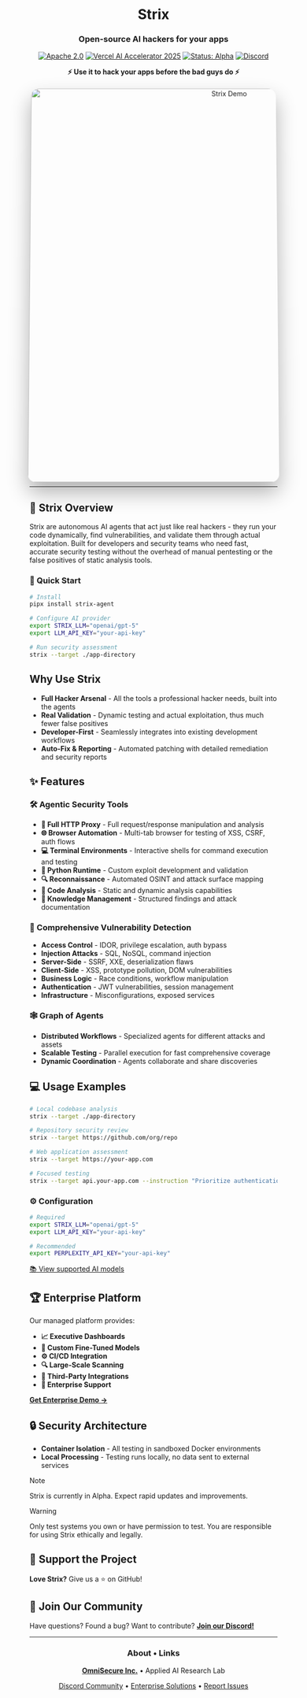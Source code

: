<div align="center">

# Strix

### Open-source AI hackers for your apps

[![Apache 2.0](https://img.shields.io/badge/license-Apache%202.0-blue.svg)](LICENSE)
[![Vercel AI Accelerator 2025](https://img.shields.io/badge/Vercel%20AI-Accelerator%202025-000000?style=flat&logo=vercel)](https://vercel.com/ai-accelerator)
[![Status: Alpha](https://img.shields.io/badge/status-alpha-orange.svg)](https://github.com/usestrix/strix)
[![Discord](https://dcbadge.limes.pink/api/server/yduEyduBsp?style=flat)](https://discord.gg/yduEyduBsp)

**⚡ Use it to hack your apps before the bad guys do ⚡**

</div>

<div align="center">
<img src=".github/screenshot.png" alt="Strix Demo" width="800" style="border-radius: 16px; box-shadow: 0 20px 40px rgba(0, 0, 0, 0.3), 0 0 0 1px rgba(255, 255, 255, 0.1), inset 0 1px 0 rgba(255, 255, 255, 0.2); transform: perspective(1000px) rotateX(2deg); transition: transform 0.3s ease;">
</div>

---

## 🦉 Strix Overview

Strix are autonomous AI agents that act just like real hackers - they run your code dynamically, find vulnerabilities, and validate them through actual exploitation. Built for developers and security teams who need fast, accurate security testing without the overhead of manual pentesting or the false positives of static analysis tools.

### 🚀 Quick Start

```bash
# Install
pipx install strix-agent

# Configure AI provider
export STRIX_LLM="openai/gpt-5"
export LLM_API_KEY="your-api-key"

# Run security assessment
strix --target ./app-directory
```

## Why Use Strix

- **Full Hacker Arsenal** - All the tools a professional hacker needs, built into the agents
- **Real Validation** - Dynamic testing and actual exploitation, thus much fewer false positives
- **Developer-First** - Seamlessly integrates into existing development workflows
- **Auto-Fix & Reporting** - Automated patching with detailed remediation and security reports

## ✨ Features

### 🛠️ Agentic Security Tools

- **🔌 Full HTTP Proxy** - Full request/response manipulation and analysis
- **🌐 Browser Automation** - Multi-tab browser for testing of XSS, CSRF, auth flows
- **💻 Terminal Environments** - Interactive shells for command execution and testing
- **🐍 Python Runtime** - Custom exploit development and validation
- **🔍 Reconnaissance** - Automated OSINT and attack surface mapping
- **📁 Code Analysis** - Static and dynamic analysis capabilities
- **📝 Knowledge Management** - Structured findings and attack documentation

### 🎯 Comprehensive Vulnerability Detection

- **Access Control** - IDOR, privilege escalation, auth bypass
- **Injection Attacks** - SQL, NoSQL, command injection
- **Server-Side** - SSRF, XXE, deserialization flaws
- **Client-Side** - XSS, prototype pollution, DOM vulnerabilities
- **Business Logic** - Race conditions, workflow manipulation
- **Authentication** - JWT vulnerabilities, session management
- **Infrastructure** - Misconfigurations, exposed services

### 🕸️ Graph of Agents

- **Distributed Workflows** - Specialized agents for different attacks and assets
- **Scalable Testing** - Parallel execution for fast comprehensive coverage
- **Dynamic Coordination** - Agents collaborate and share discoveries


## 💻 Usage Examples

```bash
# Local codebase analysis
strix --target ./app-directory

# Repository security review
strix --target https://github.com/org/repo

# Web application assessment
strix --target https://your-app.com

# Focused testing
strix --target api.your-app.com --instruction "Prioritize authentication and authorization testing"
```

### ⚙️ Configuration

```bash
# Required
export STRIX_LLM="openai/gpt-5"
export LLM_API_KEY="your-api-key"

# Recommended
export PERPLEXITY_API_KEY="your-api-key"
```

[📚 View supported AI models](https://docs.litellm.ai/docs/providers)

## 🏆 Enterprise Platform

Our managed platform provides:

- **📈 Executive Dashboards**
- **🧠 Custom Fine-Tuned Models**
- **⚙️ CI/CD Integration**
- **🔍 Large-Scale Scanning**
- **🔌 Third-Party Integrations**
- **🎯 Enterprise Support**

[**Get Enterprise Demo →**](https://form.typeform.com/to/ljtvl6X0)

## 🔒 Security Architecture

- **Container Isolation** - All testing in sandboxed Docker environments
- **Local Processing** - Testing runs locally, no data sent to external services

> [!NOTE]
> Strix is currently in Alpha. Expect rapid updates and improvements.

> [!WARNING]
> Only test systems you own or have permission to test. You are responsible for using Strix ethically and legally.

## 🌟 Support the Project

**Love Strix?** Give us a ⭐ on GitHub!

## 👥 Join Our Community

Have questions? Found a bug? Want to contribute? **[Join our Discord!](https://discord.gg/yduEyduBsp)**

---

<div align="center">

### About • Links

**[OmniSecure Inc.](https://omnisecure.ai)** • Applied AI Research Lab

[Discord Community](https://discord.gg/yduEyduBsp) • [Enterprise Solutions](https://form.typeform.com/to/ljtvl6X0) • [Report Issues](https://github.com/usestrix/strix/issues)

</div>

